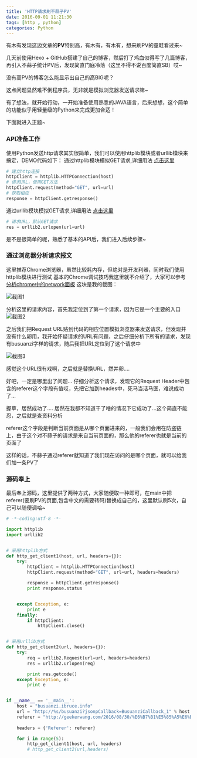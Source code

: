 ```yaml
---
title: 'HTTP请求刷不蒜子PV'
date: 2016-09-01 11:21:30
tags: [http , python]
categories: Python
---
```


有木有发现这边文章的**PV**特别高，有木有，有木有，想来刷PV的童鞋看过来~


几天前使用Hexo + GitHub搭建了自己的博客，然后打了鸡血似得写了几篇博客，再引入不蒜子统计PV后，发现简直门庭冷落（这里不得不说百度简直SB）哎~

没有高PV的博客怎么能显示出自己的高BIG呢？

这点问题显然难不倒程序员，无非就是模拟浏览器发送请求嘛~

有了想法，就开始行动，一开始准备使用熟悉的JAVA语言，后来想想，这个简单的功能似乎用轻量级的Python来完成更加合适！

下面就进入正题~

<!-- more -->


### API准备工作
使用Python发送http请求其实很简单，我们可以使用httplib模块或者urllib模块来搞定，DEMO代码如下：
通过httplib模块模拟GET请求,详细用法 [点击这里](https://docs.python.org/2/library/httplib.html)

```python
# 建立http连接
httpClient = httplib.HTTPConnection(host)
# 请求URL，使用GET方法
httpClient.request(method="GET", url=url)
# 获取相应
response = httpClient.getresponse()
```

通过urllib模块模拟GET请求,详细用法 [点击这里](https://docs.python.org/2/library/urllib2.html)

```python
# 请求URL，默认GET请求
res = urllib2.urlopen(url=url)
```

是不是很简单的呢，熟悉了基本的API后，我们进入后续步骤~


### 通过浏览器分析请求报文

这里推荐Chrome浏览器，虽然比较耗内存，但绝对是开发利器，同时我们使用httplib模块进行测试
基本的Chrome调试技巧我这里就不介绍了，大家可以参考 [分析chrome中的network面板](http://sentsin.com/web/1185.html)
这块是我的截图：

![截图1](http://od6ojrbik.bkt.clouddn.com/images/blog/2016-09-01-1.png)


分析这里的请求内容，首先我定位到了第一个请求，因为它是一个主要的入口
![截图2](http://od6ojrbik.bkt.clouddn.com/images/blog/2016-09-01-2.png)


之后我们把Request URL贴到代码的相应位置模拟浏览器来发送请求，但发现并没有什么卵用，我开始怀疑请求的URL有问题，之后仔细分析下所有的请求，发现有busuanzi字样的请求，随后我把URL定位到了这个请求中

![截图3](http://od6ojrbik.bkt.clouddn.com/images/blog/2016-09-01-3.png)

感觉这个URL很有戏啊，之后就是替换URL，然并卵....


好吧，一定是哪里出了问题...
仔细分析这个请求，发现它的Request Header中包含的referer这个字段有值哎，先把它加到heades中，死马当活马医，难说成功了...


握草，居然成功了....
居然在我都不知道干了啥的情况下它成功了...这个简直不能忍，之后就是查资料分析

referer这个字段是判断当前页面是从哪个页面进来的，一般我们会用在防盗链上，由于这个对不蒜子的请求是来自当前页面的，那么他的referer也就是当前的页面了

这样的话，不蒜子通过referer就知道了我们现在访问的是哪个页面，就可以给我们加一条PV了



### 源码奉上

最后奉上源码，这里提供了两种方式，大家随便取一种即可，在main中把referer(要刷PV的页面,包含中文的需要转码)替换成自己的，这里默认刷5次，自己可以随便调哈~

```python
# -*-coding:utf-8 -*-

import httplib
import urllib2


# 采用httplib方式
def http_get_client1(host, url, headers={}):
    try:
        httpClient = httplib.HTTPConnection(host)
        httpClient.request(method="GET", url=url, headers=headers)

        response = httpClient.getresponse()
        print response.status


    except Exception, e:
        print e
    finally:
        if httpClient:
            httpClient.close()


# 采用urllib方式
def http_get_client2(url, headers={}):
    try:
        req = urllib2.Request(url=url, headers=headers)
        res = urllib2.urlopen(req)

        print res.getcode()
    except Exception, e:
        print e


if __name__ == '__main__':
    host = "busuanzi.ibruce.info"
    url = "http://%s/busuanzi?jsonpCallback=BusuanziCallback_1" % host
    referer = "http://geekerwang.com/2016/08/30/%E6%B7%B1%E5%85%A5%E6%B5%85%E5%87%BA-ThreadLocal/"
    
    headers = {'Referer': referer}

    for i in range(5):
        http_get_client1(host, url, headers)
        # http_get_client2(url,headers)
```

<br>






